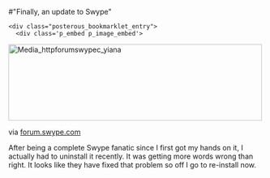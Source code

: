 #"Finally, an update to Swype"


    <div class="posterous_bookmarklet_entry">
      <div class='p_embed p_image_embed'>
<a href="http://getfile1.posterous.com/getfile/files.posterous.com/conoroneill/gndwqDAupjoyxzbufCmkaGjaFJoamHgEhFqHDHlcynIgaiIlyeDckxhFjDpI/media_httpforumswypec_yiAnA.jpg.scaled1000.jpg"><img alt="Media_httpforumswypec_yiana" height="151" src="http://getfile5.posterous.com/getfile/files.posterous.com/conoroneill/gndwqDAupjoyxzbufCmkaGjaFJoamHgEhFqHDHlcynIgaiIlyeDckxhFjDpI/media_httpforumswypec_yiAnA.jpg.scaled500.jpg" width="500" /></a>
</div>


<div class="posterous_quote_citation">via <a href="http://forum.swype.com/showthread.php?1499-Swype-BETA-for-Android-UPDATE-November-2010">forum.swype.com</a></div>
    <p>After being a complete Swype fanatic since I first got my hands on it, I actually had to uninstall it recently. It was getting more words wrong than right. It looks like they have fixed that problem so off I go to re-install now.</p></div>
  